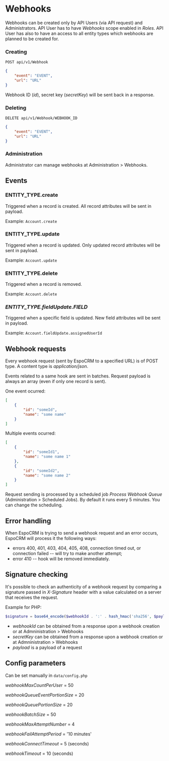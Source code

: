 # Webhooks

Webhooks can be created only by API Users (via API request) and Administrators. API User has to have *Webhooks* scope enabled in *Roles*. API User has also to have an access to all entity types which webhooks are planned to be created for. 

### Creating

`POST api/v1/Webhook`

```json
{
    "event": "EVENT",
    "url": "URL"
}
```

Webhook ID (*id*), secret key (*secretKey*) will be sent back in a response.


### Deleting

`DELETE api/v1/Webhook/WEBHOOK_ID`

```json
{
    "event": "EVENT",
    "url": "URL"
}
```

### Administration

Administrator can manage webhooks at Administration > Webhooks.


## Events

### ENTITY_TYPE.create

Triggered when a record is created. All record attributes will be sent in payload.

Example: `Account.create`

### ENTITY_TYPE.update

Triggered when a record is updated. Only updated record attributes will be sent in payload.

Example: `Account.update`

### ENTITY_TYPE.delete

Triggered when a record is removed.

Example: `Account.delete`

### *ENTITY_TYPE.fieldUpdate.FIELD*

Triggered when a specific field is updated. New field attributes will be sent in payload.

Example: `Account.fieldUpdate.assignedUserId`


## Webhook requests

Every webhook request (sent by EspoCRM to a specified URL) is of POST type. A content type is *application/json*.

Events related to a same hook are sent in batches. Request payload is always an array (even if only one record is sent).

One event ocurred:

```json
[
    {
        "id": "someId",
        "name": "some name"
    }
]
```

Multiple events ocurred:

```json
[
    {
        "id": "someId1",
        "name": "some name 1"
    },
    {
        "id": "someId2",
        "name": "some name 2"
    }
]
```

Request sending is processed by a scheduled job *Process Webhook Queue* (Administration > Scheduled Jobs). By default it runs every 5 minutes. You can change the scheduling. 

## Error handling

When EspoCRM is trying to send a webhook request and an error occurs, EspoCRM will process it the following ways:

* errors 400, 401, 403, 404, 405, 408, connection timed out, or connection failed -- will try to make another attempt;
* error 410 -- hook will be removed immediately.

## Signature checking

It's possible to check an authenticity of a webhook request by comparing a signature passed in *X-Signature* header with a value calculated on a server that receives the request.

Example for PHP:

```php
$signature = base64_encode($webhookId . ':' . hash_hmac('sha256', $payload, $secretKey, true));
```

* *webhookId* can be obtained from a response upon a webhook creation or at Admninistration > Webhooks
* *secretKey* can be obtained from a response upon a webhook creation or at Admninistration > Webhooks
* *payload* is a payload of a request


## Config parameters

Can be set manually in `data/config.php`

*webhookMaxCountPerUse*r = 50

*webhookQueueEventPortionSize* = 20

*webhookQueuePortionSize* = 20

*webhookBatchSize* = 50

*webhookMaxAttemptNumber* = 4

*webhookFailAttemptPeriod* = '10 minutes'

*webhookConnectTimeout* = 5 (seconds)

*webhookTimeout* = 10 (seconds)

